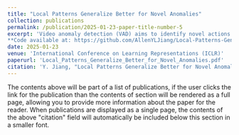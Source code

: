 ```yaml
---
title: "Local Patterns Generalize Better for Novel Anomalies"
collection: publications
permalink: /publication/2025-01-23-paper-title-number-5
excerpt: 'Video anomaly detection (VAD) aims to identify novel actions or events which are unseen during training. Existing mainstream VAD techniques typically focus on the global patterns with redundant details and struggle to generalize to unseen samples. In this paper, we propose a framework that identifies the local patterns which generalize to novel samples and models the dynamics of local patterns. The capability of extracting spatial local patterns is achieved through a two-stage process involving  image-text alignment and cross-modality attention. Generalizable representations are built by focusing on semantically relevant components which can be recombined to capture the essence of novel anomalies, reducing unnecessary visual data variances. To enhance local patterns with temporal clues, we propose a State Machine Module (SMM) that utilizes earlier high-resolution textual tokens to guide the generation of precise captions for subsequent low-resolution observations. Furthermore, temporal motion estimation complements spatial local patterns to detect anomalies characterized by novel spatial distributions or distinctive dynamics. Extensive experiments on popular benchmark datasets demonstrate the achievement of state-of-the-art performance. <br />
**Code available at: https://github.com/AllenYLJiang/Local-Patterns-Generalize-Better** '
date: 2025-01-23
venue: 'International Conference on Learning Representations (ICLR)'
paperurl: 'Local_Patterns_Generalize_Better_for_Novel_Anomalies.pdf'
citation: 'Y. Jiang, "Local Patterns Generalize Better for Novel Anomalies," in International Conference on Learning Representations (ICLR), 2025.'
---
```


The contents above will be part of a list of publications, if the user clicks the link for the publication than the contents of section will be rendered as a full page, allowing you to provide more information about the paper for the reader. When publications are displayed as a single page, the contents of the above "citation" field will automatically be included below this section in a smaller font.
